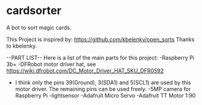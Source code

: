 # cardsorter
A bot to sort magic cards.

This Project is inspired by: https://github.com/kbelenky/open_sorts
Thanks to kbelenky.

--PART LIST--
Here is a list of the main parts for this project:
-Raspberry Pi 3b+
-DFRobot motor driver hat, see https://wiki.dfrobot.com/DC_Motor_Driver_HAT_SKU_DFR0592
  - I think only the pins 39(Ground), 3(SDA1) and 5(SCL1) are used by this motor driver. The remaining pins can be used freely.
-5MP camera for Raspberry Pi
-lightsensor
-Adafruit Micro Servo
-Adafruit TT Motor 1:90

